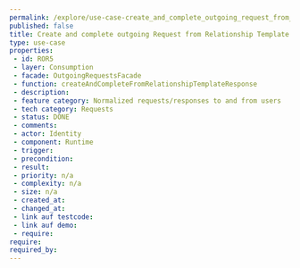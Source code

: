 ```yaml
---
permalink: /explore/use-case-create_and_complete_outgoing_request_from_relationship_template_response
published: false
title: Create and complete outgoing Request from Relationship Template Response
type: use-case
properties:
 - id: ROR5
 - layer: Consumption
 - facade: OutgoingRequestsFacade
 - function: createAndCompleteFromRelationshipTemplateResponse
 - description: 
 - feature category: Normalized requests/responses to and from users
 - tech category: Requests
 - status: DONE
 - comments: 
 - actor: Identity
 - component: Runtime
 - trigger: 
 - precondition: 
 - result: 
 - priority: n/a
 - complexity: n/a
 - size: n/a
 - created_at: 
 - changed_at: 
 - link auf testcode: 
 - link auf demo: 
 - require: 
require:
required_by:
---
```

